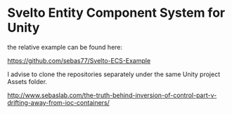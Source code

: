 Svelto Entity Component System for Unity
=====================================

the relative example can be found here:

https://github.com/sebas77/Svelto-ECS-Example

I advise to clone the repositories separately under the same Unity project Assets folder.

http://www.sebaslab.com/the-truth-behind-inversion-of-control-part-v-drifting-away-from-ioc-containers/
